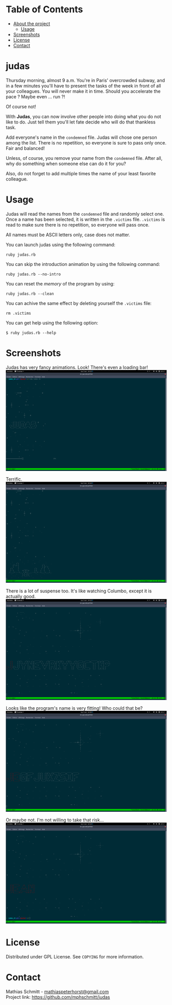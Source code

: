 # Table of Contents

- [About the project](#judas)
	- [Usage](#usage)
- [Screenshots](#screenshots)
- [License](#license)
- [Contact](#contact)

# judas

Thursday morning, almost 9 a.m.
You're in Paris' overcrowded subway, and in a few minutes you'll have to present the tasks of the week in front of all your colleagues. You will never make it in time.
Should you accelerate the pace ? Maybe even ... run ?!
    
Of course not!


With **Judas**, you can now involve other people  into doing what you do not like to do. Just tell them you'll let fate decide who will do that thankless task.

Add everyone's name in the `condemned` file. Judas will chose one person among the list.
There is no repetition, so everyone is sure to pass only once. Fair and balanced!

Unless, of course, you remove your name from the `condemned` file.
After all, why do something when someone else can do it for you?

Also, do not forget to add multiple times the name of your least favorite colleague.

# Usage

Judas will read the names from the `condemned` file and randomly select one.
Once a name has been selected, it is written in the `.victims` file.
`.victims` is read to make sure there is no repetition, so everyone will pass once.

All names must be ASCII letters only, case does not matter.

You can launch judas using the following command:
```
ruby judas.rb
```

You can skip the introduction animation by using the following command:
```
ruby judas.rb --no-intro
```

You can reset the *memory* of the program by using:
```
ruby judas.rb --clean
```

You can achive the same effect by deleting yourself the `.victims` file:
```
rm .victims
```

You can get help using the following option:
```
$ ruby judas.rb --help
```

# Screenshots

Judas has very fancy animations.
Look! There's even a loading bar!
![That's beautiful](assets/intro.png)

Terrific.
![That's very beautiful](assets/appollo_but_better.png)

There is a lot of suspense too. It's like watching Columbo, except it is actually good.
![That's very very beautilful](assets/who_is_it.png)

Looks like the program's name is very fitting! Who could that be?
![Who can it be](assets/fitting_name.png)

Or maybe not. I'm not willing to take that risk...
![That's incredibly beautilful](assets/jean.png)

# License

Distributed under GPL License. See `COPYING` for more information.

# Contact

Mathias Schmitt - mathiaspeterhorst@gmail.com     
Project link: https://github.com/mphschmitt/judas
